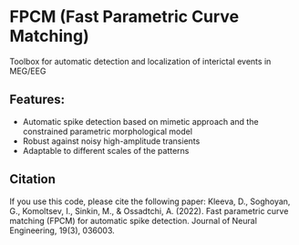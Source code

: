# FPCM (Fast Parametric Curve Matching)
Toolbox for automatic detection and localization of interictal events in MEG/EEG

## Features:
- Automatic spike detection based on mimetic approach and the constrained parametric morphological model
- Robust against noisy high-amplitude transients
- Adaptable to different scales of the patterns

## Citation
If you use this code, please cite the following paper:
Kleeva, D., Soghoyan, G., Komoltsev, I., Sinkin, M., & Ossadtchi, A. (2022). Fast parametric curve matching (FPCM) for automatic spike detection. Journal of Neural Engineering, 19(3), 036003.
